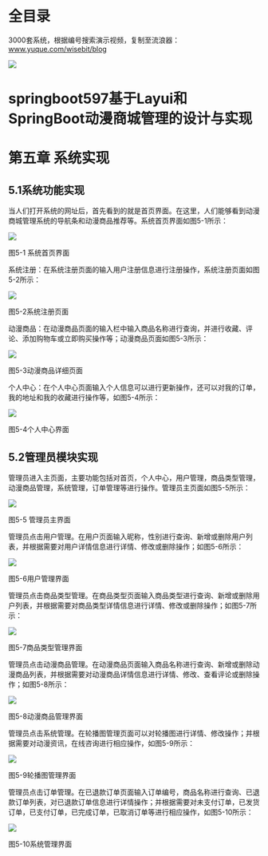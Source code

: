 # 全目录

3000套系统，根据编号搜索演示视频，复制至流浪器：www.yuque.com/wisebit/blog


![](https://bitwise.oss-cn-heyuan.aliyuncs.com/2024/11/06/qq_wechat.png)
# springboot597基于Layui和SpringBoot动漫商城管理的设计与实现
# 第五章 系统实现
## 5.1系统功能实现
当人们打开系统的网址后，首先看到的就是首页界面。在这里，人们能够看到动漫商城管理系统的导航条和动漫商品推荐等。系统首页界面如图5-1所示：

![](/md/blog.012.png)

图5-1 系统首页界面

系统注册：在系统注册页面的输入用户注册信息进行注册操作，系统注册页面如图5-2所示：

![](/md/blog.013.png)

图5-2系统注册页面

动漫商品：在动漫商品页面的输入栏中输入商品名称进行查询，并进行收藏、评论、添加购物车或立即购买操作等；动漫商品页面如图5-3所示：

![](/md/blog.014.png)

图5-3动漫商品详细页面

个人中心：在个人中心页面输入个人信息可以进行更新操作，还可以对我的订单，我的地址和我的收藏进行操作等，如图5-4所示：

![](/md/blog.015.png)

图5-4个人中心界面

## 5.2管理员模块实现
管理员进入主页面，主要功能包括对首页，个人中心，用户管理，商品类型管理，动漫商品管理，系统管理，订单管理等进行操作。管理员主页面如图5-5所示：

![](/md/blog.016.png)

图5-5 管理员主界面

管理员点击用户管理。在用户页面输入昵称，性别进行查询、新增或删除用户列表，并根据需要对用户详情信息进行详情、修改或删除操作；如图5-6所示：

![](/md/blog.017.png)

图5-6用户管理界面

管理员点击商品类型管理。在商品类型页面输入商品类型进行查询、新增或删除用户列表，并根据需要对商品类型详情信息进行详情、修改或删除操作；如图5-7所示：

![](/md/blog.018.png)

图5-7商品类型管理界面

管理员点击动漫商品管理。在动漫商品页面输入商品名称进行查询、新增或删除动漫商品列表，并根据需要对动漫商品详情信息进行详情、修改、查看评论或删除操作；如图5-8所示：

![](/md/blog.019.png)

图5-8动漫商品管理界面

管理员点击系统管理。在轮播图管理页面可以对轮播图进行详情、修改操作；并根据需要对动漫资讯，在线咨询进行相应操作，如图5-9所示：

![](/md/blog.020.png)

图5-9轮播图管理界面

管理员点击订单管理。在已退款订单页面输入订单编号，商品名称进行查询、已退款订单列表，对已退款订单信息进行详情操作；并根据需要对未支付订单，已发货订单，已支付订单，已完成订单，已取消订单等进行相应操作，如图5-10所示：

![](/md/blog.021.png)

图5-10系统管理界面











